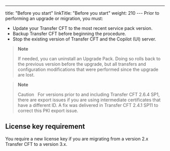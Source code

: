 ---
title: "Before you start"
linkTitle: "Before you start"
weight: 210
--- Prior to performing an upgrade or migration, you must:

- Update your Transfer CFT to the most recent service pack version.
- Backup Transfer CFT before beginning the procedure.
- Stop the existing version of Transfer CFT and the Copilot (UI) server.

> **Note**
>
> If needed, you can uninstall an Upgrade Pack. Doing so rolls back to the previous version before the upgrade, but all transfers and configuration modifications that were performed since the upgrade are lost.

> **Note**
>
> Caution  
> For versions prior to and including Transfer CFT 2.6.4 SP1, there are export issues if you are using intermediate certificates that have a different ID. A fix was delivered in Transfer CFT 2.4.1 SP11 to correct this PKI export issue.

## License key requirement

You require a new license key if you are migrating from a version 2.x Transfer CFT to a version 3.x.
